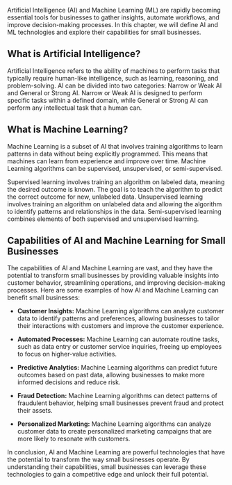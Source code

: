 
Artificial Intelligence (AI) and Machine Learning (ML) are rapidly becoming essential tools for businesses to gather insights, automate workflows, and improve decision-making processes. In this chapter, we will define AI and ML technologies and explore their capabilities for small businesses.

What is Artificial Intelligence?
--------------------------------

Artificial Intelligence refers to the ability of machines to perform tasks that typically require human-like intelligence, such as learning, reasoning, and problem-solving. AI can be divided into two categories: Narrow or Weak AI and General or Strong AI. Narrow or Weak AI is designed to perform specific tasks within a defined domain, while General or Strong AI can perform any intellectual task that a human can.

What is Machine Learning?
-------------------------

Machine Learning is a subset of AI that involves training algorithms to learn patterns in data without being explicitly programmed. This means that machines can learn from experience and improve over time. Machine Learning algorithms can be supervised, unsupervised, or semi-supervised.

Supervised learning involves training an algorithm on labeled data, meaning the desired outcome is known. The goal is to teach the algorithm to predict the correct outcome for new, unlabeled data. Unsupervised learning involves training an algorithm on unlabeled data and allowing the algorithm to identify patterns and relationships in the data. Semi-supervised learning combines elements of both supervised and unsupervised learning.

Capabilities of AI and Machine Learning for Small Businesses
------------------------------------------------------------

The capabilities of AI and Machine Learning are vast, and they have the potential to transform small businesses by providing valuable insights into customer behavior, streamlining operations, and improving decision-making processes. Here are some examples of how AI and Machine Learning can benefit small businesses:

* **Customer Insights:** Machine Learning algorithms can analyze customer data to identify patterns and preferences, allowing businesses to tailor their interactions with customers and improve the customer experience.

* **Automated Processes:** Machine Learning can automate routine tasks, such as data entry or customer service inquiries, freeing up employees to focus on higher-value activities.

* **Predictive Analytics:** Machine Learning algorithms can predict future outcomes based on past data, allowing businesses to make more informed decisions and reduce risk.

* **Fraud Detection:** Machine Learning algorithms can detect patterns of fraudulent behavior, helping small businesses prevent fraud and protect their assets.

* **Personalized Marketing:** Machine Learning algorithms can analyze customer data to create personalized marketing campaigns that are more likely to resonate with customers.

In conclusion, AI and Machine Learning are powerful technologies that have the potential to transform the way small businesses operate. By understanding their capabilities, small businesses can leverage these technologies to gain a competitive edge and unlock their full potential.
